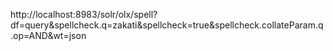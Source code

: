 http://localhost:8983/solr/olx/spell?df=query&spellcheck.q=zakati&spellcheck=true&spellcheck.collateParam.q.op=AND&wt=json